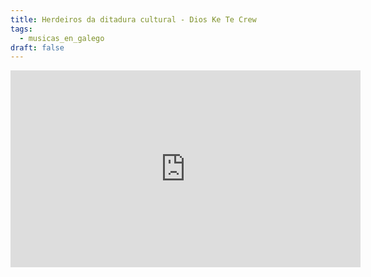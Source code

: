 ```yaml
---
title: Herdeiros da ditadura cultural - Dios Ke Te Crew
tags:
  - musicas_en_galego
draft: false
---
```

<iframe width="560" height="315" src="https://www.youtube.com/embed/UpJ3paKcMRM" title="YouTube video player" frameborder="0" allow="accelerometer; autoplay; clipboard-write; encrypted-media; gyroscope; picture-in-picture" allowfullscreen></iframe>